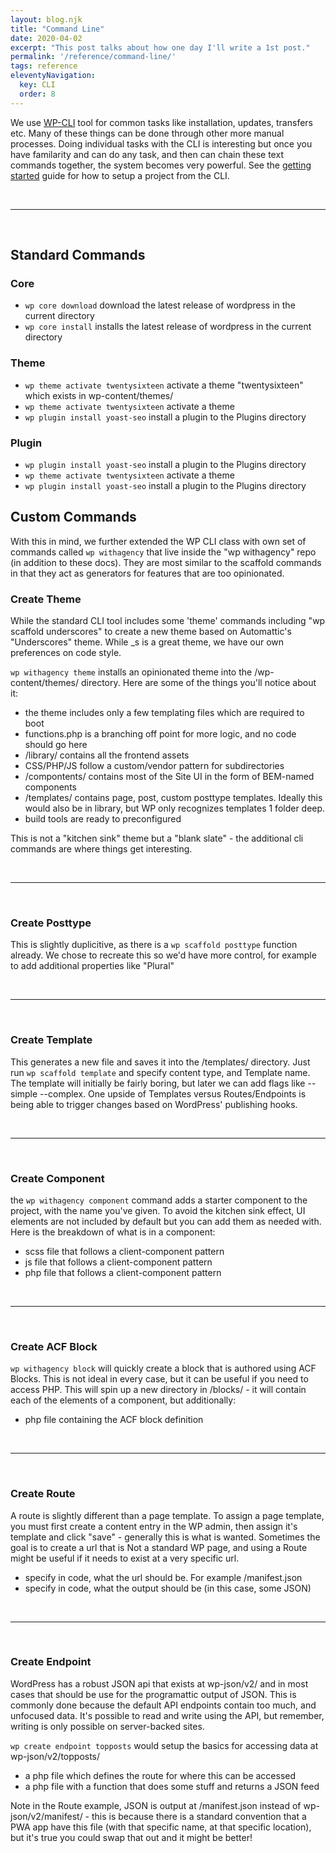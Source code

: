 ```yaml
---
layout: blog.njk
title: "Command Line"
date: 2020-04-02
excerpt: "This post talks about how one day I'll write a 1st post."
permalink: '/reference/command-line/'
tags: reference
eleventyNavigation:
  key: CLI
  order: 8
---
```



We use [WP-CLI](#) tool for common tasks like installation, updates, transfers etc. Many of these things can be done through other more manual processes. Doing individual tasks with the CLI is interesting but once you have familarity and can do any task, and then can chain these text commands together, the system becomes very powerful. See the [getting started](../getting-started) guide for how to setup a project from the CLI.

<br /><hr /><br />

## Standard Commands

### Core
- ```wp core download``` download the latest release of wordpress in the current directory
- ```wp core install``` installs the latest release of wordpress in the current directory

### Theme
- ```wp theme activate twentysixteen``` activate a theme "twentysixteen" which exists in wp-content/themes/
- ```wp theme activate twentysixteen``` activate a theme
- ```wp plugin install yoast-seo``` install a plugin to the Plugins directory

### Plugin
- ```wp plugin install yoast-seo``` install a plugin to the Plugins directory
- ```wp theme activate twentysixteen``` activate a theme
- ```wp plugin install yoast-seo``` install a plugin to the Plugins directory

## Custom Commands
With this in mind, we further extended the WP CLI class with own set of commands called ```wp withagency``` that live inside the "wp withagency" repo (in addition to these docs). They are most similar to the scaffold commands in that they act as generators for features that are too opinionated.

### Create Theme
While the standard CLI tool includes some 'theme' commands including "wp scaffold underscores" to create a new theme based on Automattic's "Underscores" theme. While _s is a great theme, we have our own preferences on code style.

```wp withagency theme``` installs an opinionated theme into the /wp-content/themes/ directory. Here are some of the things you'll notice about it:

- the theme includes only a few templating files which are required to boot
- functions.php is a branching off point for more logic, and no code should go here
- /library/ contains all the frontend assets 
- CSS/PHP/JS follow a custom/vendor pattern for subdirectories
- /compontents/ contains most of the Site UI in the form of BEM-named components
- /templates/ contains page, post, custom posttype templates. Ideally this would also be in library, but WP only recognizes templates 1 folder deep.
- build tools are ready to preconfigured

This is not a "kitchen sink" theme but a "blank slate" - the additional cli commands are where things get interesting.

<br /><hr /><br />

### Create Posttype
This is slightly duplicitive, as there is a ```wp scaffold posttype``` function already. We chose to recreate this so we'd have more control, for example to add additional properties like "Plural"

<br /><hr /><br />

### Create Template
This generates a new file and saves it into the /templates/ directory. Just run ```wp scaffold template``` and specify content type, and Template name. The template will initially be fairly boring, but later we can add flags like --simple --complex. One upside of Templates versus Routes/Endpoints is being able to trigger changes based on WordPress' publishing hooks.

<br /><hr /><br />

### Create Component
 the ```wp withagency component``` command adds a starter component to the project, with the name you've given. To avoid the kitchen sink effect, UI elements are not included by default but you can add them as needed with. Here is the breakdown of what is in a component:

- scss file that follows a client-component pattern
- js file that follows a client-component pattern
- php file that follows a client-component pattern

<br /><hr /><br />

### Create ACF Block
```wp withagency block``` will quickly create a block that is authored using ACF Blocks. This is not ideal in every case, but it can be useful if you need to access PHP. This will spin up a new directory in /blocks/ - it will contain each of the elements of a component, but additionally: 

- php file containing the ACF block definition

<br /><hr /><br />

### Create Route
A route is slightly different than a page template. To assign a page template, you must first create a content entry in the WP admin, then assign it's template and click "save" - generally this is what is wanted. Sometimes the goal is to create a url that is Not a standard WP page, and using a Route might be useful if it needs to exist at a very specific url.

- specify in code, what the url should be. For example /manifest.json
- specify in code, what the output should be (in this case, some JSON)

<br /><hr /><br />

### Create Endpoint
WordPress has a robust JSON api that exists at wp-json/v2/ and in most cases that should be use for the programattic output of JSON. This is commonly done because the default API endpoints contain too much, and unfocused data. It's possible to read and write using the API, but remember, writing is only possible on server-backed sites.

```wp create endpoint topposts``` would setup the basics for accessing data at wp-json/v2/topposts/
- a php file which defines the route for where this can be accessed
- a php file with a function that does some stuff and returns a JSON feed

Note in the Route example, JSON is output at /manifest.json instead of wp-json/v2/manifest/ - this is because there is a standard convention that a PWA app have this file (with that specific name, at that specific location), but it's true you could swap that out and it might be better!



